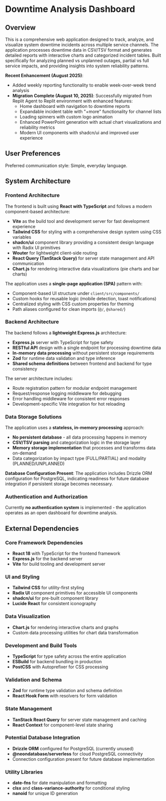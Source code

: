 # Downtime Analysis Dashboard

## Overview

This is a comprehensive web application designed to track, analyze, and visualize system downtime incidents across multiple service channels. The application processes downtime data in CSV/TSV format and generates detailed reports with interactive charts and categorized incident tables. Built specifically for analyzing planned vs unplanned outages, partial vs full service impacts, and providing insights into system reliability patterns.

**Recent Enhancement (August 2025)**: 
- Added weekly reporting functionality to enable week-over-week trend analysis
- **Migration Complete (August 10, 2025)**: Successfully migrated from Replit Agent to Replit environment with enhanced features:
  - Home dashboard with navigation to downtime reports
  - Expandable incident table with "+more" functionality for channel lists  
  - Loading spinners with custom logo animation
  - Enhanced PowerPoint generation with actual chart visualizations and reliability metrics
  - Modern UI components with shadcn/ui and improved user experience

## User Preferences

Preferred communication style: Simple, everyday language.

## System Architecture

### Frontend Architecture

The frontend is built using **React with TypeScript** and follows a modern component-based architecture:

- **Vite** as the build tool and development server for fast development experience
- **Tailwind CSS** for styling with a comprehensive design system using CSS variables
- **shadcn/ui** component library providing a consistent design language with Radix UI primitives
- **Wouter** for lightweight client-side routing
- **React Query (TanStack Query)** for server state management and API communication
- **Chart.js** for rendering interactive data visualizations (pie charts and bar charts)

The application uses a **single-page application (SPA)** pattern with:
- Component-based UI structure under `client/src/components/`
- Custom hooks for reusable logic (mobile detection, toast notifications)
- Centralized styling with CSS custom properties for theming
- Path aliases configured for clean imports (`@/`, `@shared/`)

### Backend Architecture

The backend follows a **lightweight Express.js** architecture:

- **Express.js** server with TypeScript for type safety
- **RESTful API** design with a single endpoint for processing downtime data
- **In-memory data processing** without persistent storage requirements
- **Zod** for runtime data validation and type inference
- **Shared schema definitions** between frontend and backend for type consistency

The server architecture includes:
- Route registration pattern for modular endpoint management
- Request/response logging middleware for debugging
- Error handling middleware for consistent error responses
- Development-specific Vite integration for hot reloading

### Data Storage Solutions

The application uses a **stateless, in-memory processing** approach:

- **No persistent database** - all data processing happens in memory
- **CSV/TSV parsing** and categorization logic in the storage layer
- **Memory storage implementation** that processes and transforms data on-demand
- Data categorization by impact type (FULL/PARTIAL) and modality (PLANNED/UNPLANNED)

**Database Configuration Present**: The application includes Drizzle ORM configuration for PostgreSQL, indicating readiness for future database integration if persistent storage becomes necessary.

### Authentication and Authorization

Currently **no authentication system** is implemented - the application operates as an open dashboard for downtime analysis.

## External Dependencies

### Core Framework Dependencies
- **React 18** with TypeScript for the frontend framework
- **Express.js** for the backend server
- **Vite** for build tooling and development server

### UI and Styling
- **Tailwind CSS** for utility-first styling
- **Radix UI** component primitives for accessible UI components
- **shadcn/ui** for pre-built component library
- **Lucide React** for consistent iconography

### Data Visualization
- **Chart.js** for rendering interactive charts and graphs
- Custom data processing utilities for chart data transformation

### Development and Build Tools
- **TypeScript** for type safety across the entire application
- **ESBuild** for backend bundling in production
- **PostCSS** with Autoprefixer for CSS processing

### Validation and Schema
- **Zod** for runtime type validation and schema definition
- **React Hook Form** with resolvers for form validation

### State Management
- **TanStack React Query** for server state management and caching
- **React Context** for component-level state sharing

### Potential Database Integration
- **Drizzle ORM** configured for PostgreSQL (currently unused)
- **@neondatabase/serverless** for cloud PostgreSQL connectivity
- Connection configuration present for future database implementation

### Utility Libraries
- **date-fns** for date manipulation and formatting
- **clsx** and **class-variance-authority** for conditional styling
- **nanoid** for unique ID generation